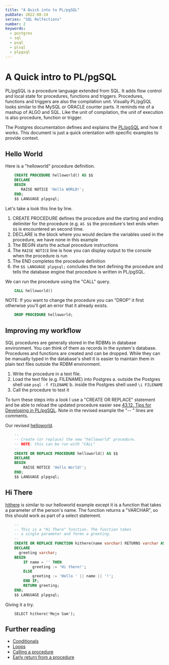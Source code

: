 ```yaml
---
title: "A Quick into to PL/pgSQL"
pubDate: 2022-08-24
series: "SQL Relfections"
number: 2
keywords:
  - postgres
  - sql
  - psql
  - plsql
  - plpgsql
---
```


A Quick intro to PL/pgSQL
========================

PL/pgSQL is a procedure language extended from SQL. It adds flow control and local state for procedures, functions and triggers. Procedures, functions and triggers are also the compilation unit. Visually PL/pgSQL looks similar to the MySQL or ORACLE counter parts. It reminds me of a mashup of ALGO and SQL. Like the unit of compilation, the unit of execution is also procedure, function or trigger. 

The Postgres documentation defines and explains the [PL/pgSQL](https://www.postgresql.org/docs/14/plpgsql.html) and how it works.  This document is just a quick orientation with specific examples to provide context.

Hello World
-----------

Here is a "helloworld" procedure definition.

```sql
    CREATE PROCEDURE helloworld() AS $$
    DECLARE
    BEGIN
       RAISE NOTICE 'Hello WORLD!';
    END;
    $$ LANGUAGE plpgsql;
```

Let's take a look this line by line.

1. CREATE PROCEDURE defines the procedure and the starting and ending delimiter for the procedure (e.g. `AS $$` the procedure's text ends when `$$` is encountered an second time.
2. DECLARE is the block where you would declare the variables used in the procedure, we have none in this example
3. The BEGIN starts the actual procedure instructions
4. The `RAISE NOTICE` line is how you can display output to the console when the procedure is run
5. The END completes the procedure definition
6. the `$$ LANGUAGE plpgsql;` concludes the text defining the procedure and tells the database engine that procedure is written in PL/pgSQL.

We can run the procedure using the "CALL" query.

```sql
    CALL helloworld()
```

NOTE: If you want to change the procedure you can "DROP" it first otherwise you'll get an error that it already exists.

```sql
    DROP PROCEDURE helloworld;
```

Improving my workflow
---------------------

SQL procedures are generally stored in the RDBMs in database environment. You can think of them as records in the system's database. Procedures and functions are created and can be dropped. While they can be manually typed in the database's shell it is easier to maintain them in plain text files outside the RDBM environment.  

1. Write the procedure in a text file.
2. Load the text file (e.g. FILENAME) into Postgres 
   a. outside the Postgres shell use `psql -f FILENAME` 
   b. inside the Postgres shell used `\i FILENAME`
3. Call the procedure to test it

To turn these steps into a look I use a "CREATE OR REPLACE" statement and be able to reload the updated procedure easier see [43.12. Tips for Developing in PL/pgSQL](https://www.postgresql.org/docs/14/plpgsql-development-tips.html).  Note in the revised example the "-- " lines are comments.

Our revised [helloworld](helloworld.plpgsql).

```sql
    --
    -- Create (or replace) the new "helloworld" procedure.
    -- NOTE: this can be run with "CALL"
    --
    CREATE OR REPLACE PROCEDURE helloworld() AS $$
    DECLARE
    BEGIN
        RAISE NOTICE 'Hello World!';
    END;
    $$ LANGUAGE plpgsql;
```


Hi There
--------

[hithere](hithere.plpgsql) is similar to our helloworld example except it is a function that takes a parameter of the person's name. The function returns a "VARCHAR", so this should work as part of a select statement.

```sql
    --
    -- This is a "Hi There" function. The function takes
    -- a single parameter and forms a greeting.
    --
    CREATE OR REPLACE FUNCTION hithere(name varchar) RETURNS varchar AS $$
    DECLARE
      greeting varchar;
    BEGIN
        IF name = '' THEN
            greeting := 'Hi there!';
        ELSE
            greeting := 'Hello ' || name || '!';
        END IF;
        RETURN greeting;
    END;
    $$ LANGUAGE plpgsql;
```

Giving it a try.

```shell
    SELECT hithere('Mojo Sam');
```

Further reading
---------------

- [Conditionals](https://www.postgresql.org/docs/14/plpgsql-control-structures.html#PLPGSQL-CONDITIONALS)
- [Loops](https://www.postgresql.org/docs/14/plpgsql-control-structures.html#PLPGSQL-CONTROL-STRUCTURES-LOOPS)
- [Calling a procedure](https://www.postgresql.org/docs/14/plpgsql-control-structures.html#PLPGSQL-STATEMENTS-CALLING-PROCEDURE)
- [Early return from a procedure](https://www.postgresql.org/docs/14/plpgsql-control-structures.html#PLPGSQL-STATEMENTS-RETURNING-PROCEDURE)

